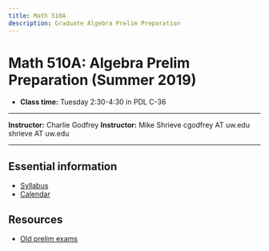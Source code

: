 ```yaml
---
title: Math 510A
description: Graduate Algebra Prelim Preparation
---
```


Math 510A: Algebra Prelim Preparation (Summer 2019)
===========================================

-   **Class time:** Tuesday 2:30-4:30 in PDL C-36

  ----------------- -------------------- ----------------- -------------------
  **Instructor:**   Charlie Godfrey      **Instructor:**   Mike Shrieve
                    cgodfrey AT uw.edu                     shrieve AT uw.edu
  ----------------- -------------------- ----------------- -------------------

Essential information
---------------------

-   [Syllabus](./syl.html)
-   [Calendar](./cal.html)

Resources
---------

-   [Old prelim exams](./materials/old_prelims.html)

